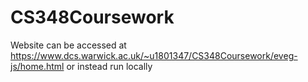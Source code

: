 # CS348Coursework

Website can be accessed at https://www.dcs.warwick.ac.uk/~u1801347/CS348Coursework/eveg-js/home.html or instead run locally
